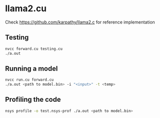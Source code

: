 # llama2.cu

Check https://github.com/karpathy/llama2.c for reference implementation

## Testing

```bash
nvcc forward.cu testing.cu
./a.out
```

## Running a model
```bash
nvcc run.cu forward.cu
./a.out <path to model.bin> -i "<input>" -t <temp>
```

## Profiling the code
```bash
nsys profile -o test.nsys-prof ./a.out <path to model.bin>
```

